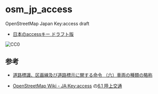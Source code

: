 # osm_jp_access
OpenStreetMap Japan Key:access draft


 * [日本のaccessキー ドラフト版](http://surveyor.mydns.jp/gitbucket/yuu/osm_jp_access/raw/master/OSMaccess.class.violet.html)  

  ![CC0](https://upload.wikimedia.org/wikipedia/commons/thumb/6/69/CC0_button.svg/88px-CC0_button.svg.png)


## 参考

 * [道路標識、区画線及び道路標示に関する命令 （六）車両の種類の略称](http://elaws.e-gov.go.jp/search/elawsSearch/elaws_search/lsg0500/detail?lawId=335M50004002003&openerCode=1)

 * [OpenStreetMap Wiki - JA:Key:access](https://wiki.openstreetmap.org/wiki/JA:Key:access) の[6.1 陸上交通](https://wiki.openstreetmap.org/wiki/JA:Key:access#.E9.99.B8.E4.B8.8A.E4.BA.A4.E9.80.9A)
